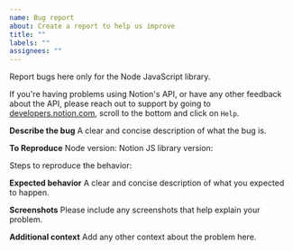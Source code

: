 ```yaml
---
name: Bug report
about: Create a report to help us improve
title: ""
labels: ""
assignees: ""
---
```


Report bugs here only for the Node JavaScript library.

If you're having problems using Notion's API, or have any other feedback about the API, please reach out to support by going to [developers.notion.com](https://developers.notion.com), scroll to the bottom and click on `Help`.

**Describe the bug**
A clear and concise description of what the bug is.

**To Reproduce**
Node version:
Notion JS library version:

Steps to reproduce the behavior:

**Expected behavior**
A clear and concise description of what you expected to happen.

**Screenshots**
Please include any screenshots that help explain your problem.

**Additional context**
Add any other context about the problem here.
